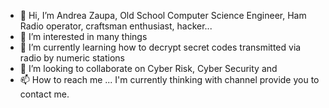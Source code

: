 - 👋 Hi, I’m Andrea Zaupa, Old School Computer Science Engineer, Ham Radio operator, craftsman enthusiast, hacker...
- 👀 I’m interested in many things
- 🌱 I’m currently learning how to decrypt secret codes transmitted via radio by numeric stations
- 💞️ I’m looking to collaborate on Cyber Risk, Cyber Security and 
- 📫 How to reach me ... I'm currently thinking with channel provide you to contact me.

<!---
azaupa/azaupa is a ✨ special ✨ repository because its `README.md` (this file) appears on your GitHub profile.
You can click the Preview link to take a look at your changes.
--->
